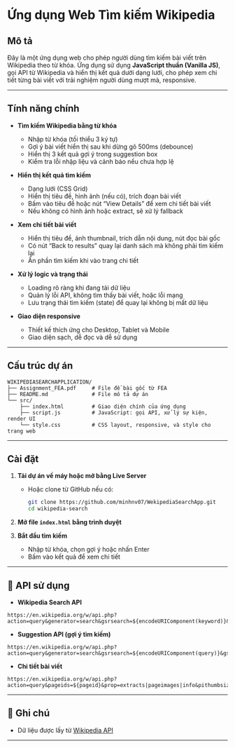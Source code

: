 # Ứng dụng Web Tìm kiếm Wikipedia

## Mô tả

Đây là một ứng dụng web cho phép người dùng tìm kiếm bài viết trên Wikipedia theo từ khóa. Ứng dụng sử dụng **JavaScript thuần (Vanilla JS)**, gọi API từ Wikipedia và hiển thị kết quả dưới dạng lưới, cho phép xem chi tiết từng bài viết với trải nghiệm người dùng mượt mà, responsive.

---

## Tính năng chính

- **Tìm kiếm Wikipedia bằng từ khóa**
  - Nhập từ khóa (tối thiểu 3 ký tự)
  - Gợi ý bài viết hiển thị sau khi dừng gõ 500ms (debounce)
  - Hiển thị 3 kết quả gợi ý trong suggestion box
  - Kiểm tra lỗi nhập liệu và cảnh báo nếu chưa hợp lệ

- **Hiển thị kết quả tìm kiếm**
  - Dạng lưới (CSS Grid)
  - Hiển thị tiêu đề, hình ảnh (nếu có), trích đoạn bài viết
  - Bấm vào tiêu đề hoặc nút “View Details” để xem chi tiết bài viết
  - Nếu không có hình ảnh hoặc extract, sẽ xử lý fallback

- **Xem chi tiết bài viết**
  - Hiển thị tiêu đề, ảnh thumbnail, trích dẫn nội dung, nút đọc bài gốc
  - Có nút “Back to results” quay lại danh sách mà không phải tìm kiếm lại
  - Ẩn phần tìm kiếm khi vào trang chi tiết

- **Xử lý logic và trạng thái**
  - Loading rõ ràng khi đang tải dữ liệu
  - Quản lý lỗi API, không tìm thấy bài viết, hoặc lỗi mạng
  - Lưu trạng thái tìm kiếm (state) để quay lại không bị mất dữ liệu

- **Giao diện responsive**
  - Thiết kế thích ứng cho Desktop, Tablet và Mobile
  - Giao diện sạch, dễ đọc và dễ sử dụng

---

## Cấu trúc dự án
```
WIKIPEDIASEARCHAPPLICATION/
├── Assignment_FEA.pdf     # File đề bài gốc từ FEA
├── README.md              # File mô tả dự án
└── src/
    ├── index.html         # Giao diện chính của ứng dụng
    ├── script.js          # JavaScript: gọi API, xử lý sự kiện, render UI
    └── style.css          # CSS layout, responsive, và style cho trang web
```

---

## Cài đặt

1. **Tải dự án về máy hoặc mở bằng Live Server**
   - Hoặc clone từ GitHub nếu có:
     ```bash
     git clone https://github.com/minhnv07/WekipediaSearchApp.git
     cd wikipedia-search
     ```

2. **Mở file `index.html` bằng trình duyệt**

3. **Bắt đầu tìm kiếm**
   - Nhập từ khóa, chọn gợi ý hoặc nhấn Enter
   - Bấm vào kết quả để xem chi tiết

---

## 🔗 API sử dụng

- **Wikipedia Search API**
```
https://en.wikipedia.org/w/api.php?action=query&generator=search&gsrsearch=${encodeURIComponent(keyword)}&gsrlimit=10&prop=pageimages|extracts|info&inprop=url&piprop=thumbnail&pithumbsize=300&exintro&explaintext&exlimit=max&format=json&origin=*
```
- **Suggestion API (gợi ý tìm kiếm)**
```
https://en.wikipedia.org/w/api.php?action=query&generator=search&gsrsearch=${encodeURIComponent(query)}&gsrlimit=3&prop=pageimages|extracts&exintro&explaintext&exlimit=max&format=json&origin=*
```
- **Chi tiết bài viết**
```
https://en.wikipedia.org/w/api.php?action=query&pageids=${pageid}&prop=extracts|pageimages|info&pithumbsize=400&inprop=url&redirects=&format=json&origin=*
```

---
## 📜 Ghi chú

- Dữ liệu được lấy từ [Wikipedia API](https://www.mediawiki.org/wiki/API:Main_page)

---
